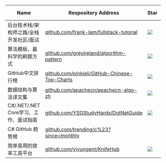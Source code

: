 Name| Respository Address | Star| Last Update| Desc
-|-|-|-|-|
后台技术栈/架构师之路/全栈开发社区/面试|[github.com/frank-lam/fullstack-tutorial](https://github.com/frank-lam/fullstack-tutorial)|<img src="https://img.shields.io/github/stars/frank-lam/fullstack-tutorial?style=for-the-badge" />|<img src="https://img.shields.io/github/last-commit/frank-lam/fullstack-tutorial?style=for-the-badge" />| 
算法模板，最科学的刷题方式|[github.com/greyireland/algorithm-pattern](https://github.com/greyireland/algorithm-pattern)|<img src="https://img.shields.io/github/stars/greyireland/algorithm-pattern?style=for-the-badge" />|<img src="https://img.shields.io/github/last-commit/greyireland/algorithm-pattern?style=for-the-badge" />| 
GitHub中文排行榜|[github.com/pinkieli/GitHub-Chinese-Top-Charts](https://github.com/pinkieli/GitHub-Chinese-Top-Charts)|<img src="https://img.shields.io/github/stars/pinkieli/GitHub-Chinese-Top-Charts?style=for-the-badge" />|<img src="https://img.shields.io/github/last-commit/pinkieli/GitHub-Chinese-Top-Charts?style=for-the-badge" />| 
数据结构与算法译文集|[github.com/apachecn/apachecn-algo-zh](https://github.com/apachecn/apachecn-algo-zh)|<img src="https://img.shields.io/github/stars/apachecn/apachecn-algo-zh?style=for-the-badge" />|<img src="https://img.shields.io/github/last-commit/apachecn/apachecn-algo-zh?style=for-the-badge" />| 
C#/.NET/.NET Core学习、工作、面试指南|[github.com/YSGStudyHards/DotNetGuide](https://github.com/YSGStudyHards/DotNetGuide)|<img src="https://img.shields.io/github/stars/YSGStudyHards/DotNetGuide?style=for-the-badge" />|<img src="https://img.shields.io/github/last-commit/YSGStudyHards/DotNetGuide?style=for-the-badge" />|
C# GitHub 趋势榜|[github.com/trending/c%23?since=monthly](https://github.com/trending/c%23?since=monthly)|||
简单易用的效率工具平台|[github.com/yiyungent/KnifeHub](https://github.com/yiyungent/KnifeHub)|<img src="https://img.shields.io/github/stars/yiyungent/KnifeHub?style=for-the-badge" />|<img src="https://img.shields.io/github/last-commit/yiyungent/KnifeHub?style=for-the-badge" />| |[github.com/yiyungent/KnifeHub](https://github.com/yiyungent/KnifeHub)|<img src="https://img.shields.io/github/stars/yiyungent/KnifeHub?style=for-the-badge" />|<img src="https://img.shields.io/github/last-commit/yiyungent/KnifeHub?style=for-the-badge" />| 
